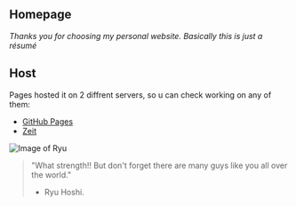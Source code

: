 ## Homepage

*Thanks you for choosing my personal website. Basically this is just a résumé*

## Host
Pages hosted it on 2 diffrent servers, so u can check working on any of them: 
* [GitHub Pages](https://yevhen-romanenko.github.io/homepage/)
* [Zeit](https://homepage-g1jg55888.now.sh/)


![Image of Ryu](https://vignette.wikia.nocookie.net/streetfighter/images/4/46/Ryurender.png/revision/latest?cb=20170728171704)
> "What strength!! But don't forget there are many guys like you all over the world."
> - Ryu Hoshi.
